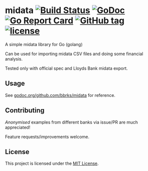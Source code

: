 # midata [![Build Status](https://travis-ci.org/bbrks/midata.svg)](https://travis-ci.org/bbrks/midata) [![GoDoc](https://godoc.org/github.com/bbrks/midata?status.svg)](https://godoc.org/github.com/bbrks/midata) [![Go Report Card](https://goreportcard.com/badge/github.com/bbrks/midata)](https://goreportcard.com/report/github.com/bbrks/midata) [![GitHub tag](https://img.shields.io/github/tag/bbrks/midata.svg)](https://github.com/bbrks/midata/releases) [![license](https://img.shields.io/github/license/bbrks/midata.svg)](https://github.com/bbrks/midata/blob/master/LICENSE)

A simple midata library for Go (golang)

Can be used for importing midata CSV files and doing some financial analysis.

Tested only with official spec and Lloyds Bank midata export.

## Usage

See [godoc.org/github.com/bbrks/midata](https://godoc.org/github.com/bbrks/midata) for reference.

## Contributing

*Anonymised* examples from different banks via issue/PR are much appreciated!

Feature requests/improvements welcome.

## License
This project is licensed under the [MIT License](LICENSE.md).
